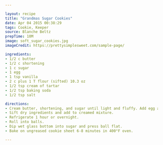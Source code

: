 ```yaml
---

layout: recipe
title: "Grandmas Sugar Cookies"
date: Apr 04 2015 00:38:29
tags: Cookie, Keeper
source: Blanche Beltz
prepTime: 10M
image: soft_sugar_cookies.jpg
imageCredit: https://prettysimplesweet.com/sample-page/

ingredients:
- 1/2 c butter
- 1/2 c shortening
- 1 c sugar
- 1 egg
- 1 tsp vanilla
- 2 c plus 1 T flour (sifted) 10.3 oz
- 1/2 tsp cream of tartar
- 1/2 tsp baking soda
- 1/2 tsp salt

directions:
- Cream butter, shortening, and sugar until light and fluffy. Add egg and vanilla and beat well. 
- Sift dry ingredients and add to creamed mixture. 
- Refrigerate 1 hour or overnight. 
- Roll into balls. 
- Dip wet glass bottom into sugar and press ball flat. 
- Bake on ungreased cookie sheet 6-8 minutes in 400°F oven.

---
```


